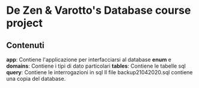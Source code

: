 # De Zen & Varotto's Database course project
## Contenuti
**app**: Contiene l'applicazione per interfacciarsi al database
**enum** e **domains**: Contiene i tipi di dato particolari
**tables**: Contiene le tabelle sql
**query**: Contiene le interrogazioni in sql
Il file backup21042020.sql contiene una copia del database.

